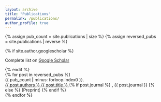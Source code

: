 ```yaml
---
layout: archive
title: "Publications"
permalink: /publications/
author_profile: true
---
```


{% assign pub_count = site.publications | size %}
{% assign reversed_pubs = site.publications | reverse %}

{% if site.author.googlescholar %}
  <p>Complete list on <a href="{{ site.author.googlescholar }}">Google Scholar</a></p>
{% endif %}

<div class="publications-list">
  {% for post in reversed_pubs %}
    <div class="pub-item">
      <span class="pub-number">{{ pub_count | minus: forloop.index0 }}.</span>
      <div class="pub-content">
        <a href="{{ post.link }}" class="pub-title">
          {{ post.authors }} {{ post.title }}
        </a>
        {% if post.journal %}
          <span class="pub-journal">, {{ post.journal }}</span>
        {% else %}
          <span class="pub-preprint"> (Preprint)</span>
        {% endif %}
      </div>
    </div>
  {% endfor %}
</div>
